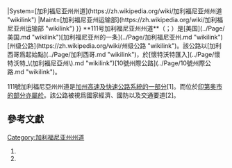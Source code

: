 </ref>
|System=[加利福尼亚州州道](https://zh.wikipedia.org/wiki/加利福尼亚州州道 "wikilink")
|Maint=[加利福尼亚州运输部](https://zh.wikipedia.org/wiki/加利福尼亚州运输部 "wikilink")
}}
**111号加利福尼亚州州道**（；）是[美国](../Page/美国.md "wikilink")[加利福尼亚州的一条](../Page/加利福尼亚州.md "wikilink")[州级公路](https://zh.wikipedia.org/wiki/州级公路 "wikilink")。該公路以[加利西哥爲起始點](../Page/加利西哥.md "wikilink")，於[懷特沃特匯入](../Page/懷特沃特_\(加利福尼亞州\).md "wikilink")[10號州際公路](../Page/10號州際公路.md "wikilink")。

111號加利福尼亞州州道是[加州高速及快速公路系統的一部分](https://zh.wikipedia.org/wiki/加州高速及快速公路系統 "wikilink")\[1\]。而位於[印第奥市的部分亦屬於](https://zh.wikipedia.org/wiki/印第奥_\(加利福尼亚州\) "wikilink")。該公路被視爲國家經濟、國防以及交通要道\[2\]。

## 參考文獻

[Category:加利福尼亚州州道](https://zh.wikipedia.org/wiki/Category:加利福尼亚州州道 "wikilink")

1.
2.
